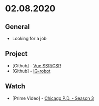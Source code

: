 # 02.08.2020

## General

- Looking for a job

## Project

- \[Github\] - [Vue SSR/CSR](https://github.com/org-rondon/vue-ssr-csr)
- \[Github\] - [IG-robot](https://github.com/org-nekhemievich/IG-robot)

## Watch

- \[Prime Video\] - [Chicago P.D. - Season 3](https://www.themoviedb.org/tv/58841-chicago-p-d/season/3)
